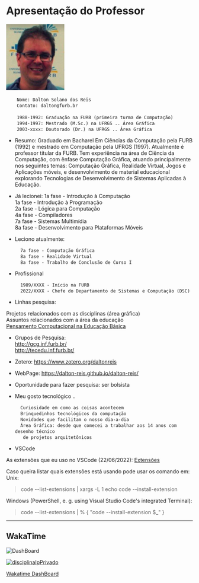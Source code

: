 # Apresentação do Professor

 ![Foto professor](./_._/img_DaltonReis.png "Foto professor")  

        Nome: Dalton Solano dos Reis
        Contato: dalton@furb.br

        1988-1992: Graduação na FURB (primeira turma de Computação)
        1994-1997: Mestrado (M.Sc.) na UFRGS .. Área Gráfica
        2003-xxxx: Doutorado (Dr.) na UFRGS .. Área Gráfica

- Resumo: Graduado em Bacharel Em Ciências da Computação pela FURB (1992) e mestrado em Computação pela UFRGS (1997). Atualmente é professor titular da FURB. Tem experiência na área de Ciência da Computação, com ênfase Computação Gráfica, atuando principalmente nos seguintes temas: Computação Gráfica, Realidade Virtual, Jogos e Aplicações móveis, e desenvolvimento de material educacional explorando Tecnologias de Desenvolvimento de Sistemas Aplicadas à Educação.

- Já lecionei:
        1a fase - Introdução à Computação  
        1a fase - Introdução à Programação  
        2a fase - Lógica para Computação  
        4a fase - Compiladores  
        7a fase - Sistemas Multimídia  
        8a fase - Desenvolvimento para Plataformas Móveis  

- Leciono atualmente:

        7a fase - Computação Gráfica  
        8a fase - Realidade Virtual  
        8a fase - Trabalho de Conclusão de Curso I  

- Profissional

        1989/XXXX - Início na FURB  
        2022/XXXX - Chefe do Departamento de Sistemas e Computação (DSC)  

- Linhas pesquisa:

<!-- TODO: arrumar formatação -->
Projetos relacionados com as disciplinas (área gráfica)  
Assuntos relacionados com a área da educação  
[Pensamento Computacional na Educação Básica](<https://youtu.be/gfks3z1zsYk> "Pensamento Computacional na Educação Básica")  

- Grupos de Pesquisa:  
        [<http://gcg.inf.furb.br/>](http://gcg.inf.furb.br/ "grupo de pesquisa GCG")  
        [<http://tecedu.inf.furb.br/>](http://tecedu.inf.furb.br/ "grupo de pesquisa TecEdu")  

- Zotero:
        [<https://www.zotero.org/daltonreis>](https://www.zotero.org/daltonreis "Zotero")  

- WebPage:
        [<https://dalton-reis.github.io/dalton-reis/>](https://dalton-reis.github.io/dalton-reis/ "WebPage")  

- Oportunidade para fazer pesquisa: ser bolsista  

- Meu gosto tecnológico ..
  
        Curiosidade em como as coisas acontecem  
        Brinquedinhos tecnológicos da computação  
        Novidades que facilitam o nosso dia-a-dia  
        Área Gráfica: desde que comecei a trabalhar aos 14 anos com desenho técnico
         de projetos arquitetônicos  

- VSCode

As extensões que eu uso no VSCode (22/06/2022): [Extensões](_._/VSCode/VsCodeExtensoes.md "Extensões")  

Caso queira listar quais extensões está usando pode usar os comando em:  
Unix:  
> code --list-extensions | xargs -L 1 echo code --install-extension

Windows (PowerShell, e. g. using Visual Studio Code's integrated Terminal):  
> code --list-extensions | % { "code --install-extension $_" }
----

## WakaTime

![DashBoard](https://wakatime.com/share/@dalton_reis/bdb5b58b-d49f-4716-8757-bcf4995b4cf6.svg "DashBoard")  

[![disciplinaIpPrivado](https://wakatime.com/badge/github/dalton-reis/disciplinaIpPrivado.svg)](https://wakatime.com/badge/github/dalton-reis/disciplinaIpPrivado)  

[Wakatime DashBoard](<https://wakatime.com/@dalton_reis/projects/jaxdrmqjfo?start=2021-11-03&end=2021-11-09> "Wakatime DashBoard")
